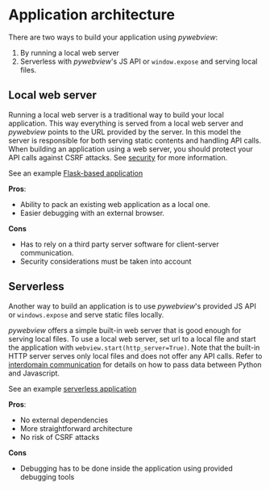 # Application architecture

There are two ways to build your application using _pywebview_:

1. By running a local web server
2. Serverless with _pywebview_'s JS API  or `window.expose` and serving local files.


## Local web server

Running a local web server is a traditional way to build your local application. This way everything is served from a local web server and _pywebview_ points to the URL provided by the server. In this model the server is responsible for both serving static contents and handling API calls. When building an application using a web server, you should protect your API calls against CSRF attacks. See [security](/guide/security.html) for more information.

See an example [Flask-based application](https://github.com/r0x0r/pywebview/tree/master/examples/flask_app)

**Pros**:
* Ability to pack an existing web application as a local one.
* Easier debugging with an external browser.

**Cons**
* Has to rely on a third party server software for client-server communication.
* Security considerations must be taken into account


## Serverless
Another way to build an application is to use _pywebview_'s provided JS API or `windows.expose` and serve static files locally.

_pywebview_ offers a simple built-in web server that is good enough for serving local files. To use a local web server, set url to a local file and start the application with `webview.start(http_server=True)`. Note that the built-in HTTP server serves only local files and does not offer any API calls. Refer to [interdomain communication](/guide/interdomain.html) for details on how to pass data between Python and Javascript.

See an example [serverless application](https://github.com/r0x0r/pywebview/tree/master/examples/todos)

**Pros**:
* No external dependencies
* More straightforward architecture
* No risk of CSRF attacks

**Cons**
* Debugging has to be done inside the application using provided debugging tools
